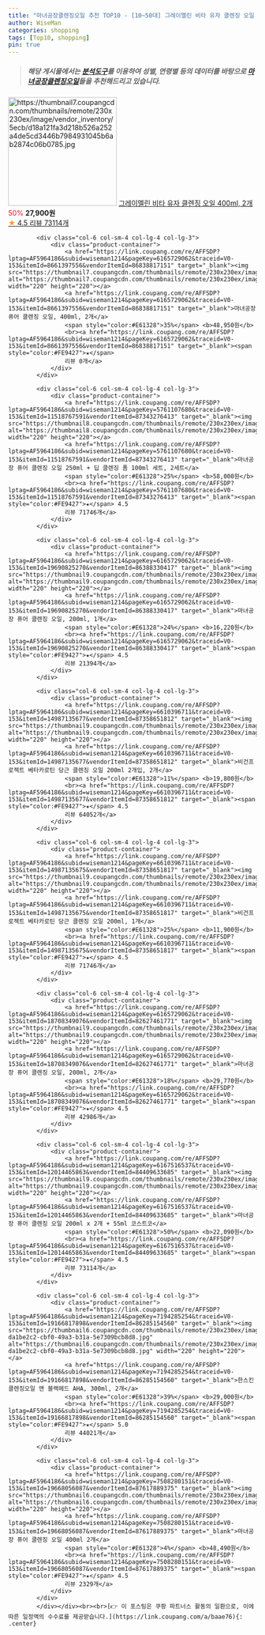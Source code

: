 ```yaml
---
title: "마녀공장클렌징오일 추천 TOP10 - [10~50대] 그레이멜린 비타 유자 클렌징 오일 400ml, 2개"
author: WiseMan
categories: shopping
tags: [Top10, shopping]
pin: true
---
```


> ##### 해당 게시물에서는 [**분석도구**](https://itemscout.io/)를 이용하여 **성별**, **연령별** 등의 데이터를 바탕으로 [**마녀공장클렌징오일**](https://link.coupang.com/a/baae76)들을 추천해드리고 있습니다.
<div class="container"><div class="row">
            <div class="col-6 col-sm-4 col-lg-4 col-lg-3">
                <div class="product-container">
                    <a href="https://link.coupang.com/re/AFFSDP?lptag=AF5964186&subid=wiseman1214&pageKey=5079513709&traceid=V0-153&itemId=18773807871&vendorItemId=85905362387" target="_blank"><img src="https://thumbnail7.coupangcdn.com/thumbnails/remote/230x230ex/image/vendor_inventory/5ecb/d18a121fa3d218b526a252a4de5cd3446b7984931045b6ab2874c06b0785.jpg" alt="https://thumbnail7.coupangcdn.com/thumbnails/remote/230x230ex/image/vendor_inventory/5ecb/d18a121fa3d218b526a252a4de5cd3446b7984931045b6ab2874c06b0785.jpg" width="220" height="220"></a>
                    <a href="https://link.coupang.com/re/AFFSDP?lptag=AF5964186&subid=wiseman1214&pageKey=5079513709&traceid=V0-153&itemId=18773807871&vendorItemId=85905362387" target="_blank">그레이멜린 비타 유자 클렌징 오일 400ml, 2개</a>
                    <span style="color:#E61328">50%</span> <b>27,900원</b>
                    <br><a href="https://link.coupang.com/re/AFFSDP?lptag=AF5964186&subid=wiseman1214&pageKey=5079513709&traceid=V0-153&itemId=18773807871&vendorItemId=85905362387" target="_blank"><span style="color:#FE9427">★</span> 4.5
                    리뷰 73114개</a>
                </div>
            </div>
            
            <div class="col-6 col-sm-4 col-lg-4 col-lg-3">
                <div class="product-container">
                    <a href="https://link.coupang.com/re/AFFSDP?lptag=AF5964186&subid=wiseman1214&pageKey=6165729062&traceid=V0-153&itemId=8661397556&vendorItemId=86838817151" target="_blank"><img src="https://thumbnail7.coupangcdn.com/thumbnails/remote/230x230ex/image/vendor_inventory/7dab/2b6e836a4a0e028910d169ddfbdc88691026ab5a8d1dc2c77fbec6feaec3.jpg" alt="https://thumbnail7.coupangcdn.com/thumbnails/remote/230x230ex/image/vendor_inventory/7dab/2b6e836a4a0e028910d169ddfbdc88691026ab5a8d1dc2c77fbec6feaec3.jpg" width="220" height="220"></a>
                    <a href="https://link.coupang.com/re/AFFSDP?lptag=AF5964186&subid=wiseman1214&pageKey=6165729062&traceid=V0-153&itemId=8661397556&vendorItemId=86838817151" target="_blank">마녀공장 퓨어 클렌징 오일, 400ml, 2개</a>
                    <span style="color:#E61328">35%</span> <b>48,950원</b>
                    <br><a href="https://link.coupang.com/re/AFFSDP?lptag=AF5964186&subid=wiseman1214&pageKey=6165729062&traceid=V0-153&itemId=8661397556&vendorItemId=86838817151" target="_blank"><span style="color:#FE9427">★</span> 
                    리뷰 0개</a>
                </div>
            </div>
            
            <div class="col-6 col-sm-4 col-lg-4 col-lg-3">
                <div class="product-container">
                    <a href="https://link.coupang.com/re/AFFSDP?lptag=AF5964186&subid=wiseman1214&pageKey=5761107680&traceid=V0-153&itemId=11518767591&vendorItemId=87343276413" target="_blank"><img src="https://thumbnail8.coupangcdn.com/thumbnails/remote/230x230ex/image/vendor_inventory/3e00/6bfd827e311f9992928eb0e5b5594e8072cb54258f83871655a89f458c9f.png" alt="https://thumbnail8.coupangcdn.com/thumbnails/remote/230x230ex/image/vendor_inventory/3e00/6bfd827e311f9992928eb0e5b5594e8072cb54258f83871655a89f458c9f.png" width="220" height="220"></a>
                    <a href="https://link.coupang.com/re/AFFSDP?lptag=AF5964186&subid=wiseman1214&pageKey=5761107680&traceid=V0-153&itemId=11518767591&vendorItemId=87343276413" target="_blank">마녀공장 퓨어 클렌징 오일 250ml + 딥 클렌징 폼 100ml 세트, 2세트</a>
                    <span style="color:#E61328">25%</span> <b>58,000원</b>
                    <br><a href="https://link.coupang.com/re/AFFSDP?lptag=AF5964186&subid=wiseman1214&pageKey=5761107680&traceid=V0-153&itemId=11518767591&vendorItemId=87343276413" target="_blank"><span style="color:#FE9427">★</span> 4.5
                    리뷰 71746개</a>
                </div>
            </div>
            
            <div class="col-6 col-sm-4 col-lg-4 col-lg-3">
                <div class="product-container">
                    <a href="https://link.coupang.com/re/AFFSDP?lptag=AF5964186&subid=wiseman1214&pageKey=6165729062&traceid=V0-153&itemId=19690825270&vendorItemId=86388330417" target="_blank"><img src="https://thumbnail9.coupangcdn.com/thumbnails/remote/230x230ex/image/vendor_inventory/6887/f4ce6cd2b36d112bdfcfb6021af72651405df149151dbfc4c15b3fb57f8f.jpg" alt="https://thumbnail9.coupangcdn.com/thumbnails/remote/230x230ex/image/vendor_inventory/6887/f4ce6cd2b36d112bdfcfb6021af72651405df149151dbfc4c15b3fb57f8f.jpg" width="220" height="220"></a>
                    <a href="https://link.coupang.com/re/AFFSDP?lptag=AF5964186&subid=wiseman1214&pageKey=6165729062&traceid=V0-153&itemId=19690825270&vendorItemId=86388330417" target="_blank">마녀공장 퓨어 클렌징 오일, 200ml, 1개</a>
                    <span style="color:#E61328">24%</span> <b>16,220원</b>
                    <br><a href="https://link.coupang.com/re/AFFSDP?lptag=AF5964186&subid=wiseman1214&pageKey=6165729062&traceid=V0-153&itemId=19690825270&vendorItemId=86388330417" target="_blank"><span style="color:#FE9427">★</span> 4.5
                    리뷰 21394개</a>
                </div>
            </div>
            
            <div class="col-6 col-sm-4 col-lg-4 col-lg-3">
                <div class="product-container">
                    <a href="https://link.coupang.com/re/AFFSDP?lptag=AF5964186&subid=wiseman1214&pageKey=6610396711&traceid=V0-153&itemId=14987135677&vendorItemId=87358651812" target="_blank"><img src="https://thumbnail9.coupangcdn.com/thumbnails/remote/230x230ex/image/vendor_inventory/9b20/77dfdb262bf6af1c2b6a40ff338f477e38922dd5fa99fb98f47ea503e513.jpg" alt="https://thumbnail9.coupangcdn.com/thumbnails/remote/230x230ex/image/vendor_inventory/9b20/77dfdb262bf6af1c2b6a40ff338f477e38922dd5fa99fb98f47ea503e513.jpg" width="220" height="220"></a>
                    <a href="https://link.coupang.com/re/AFFSDP?lptag=AF5964186&subid=wiseman1214&pageKey=6610396711&traceid=V0-153&itemId=14987135677&vendorItemId=87358651812" target="_blank">비건프로젝트 베타카로틴 당근 클렌징 오일 200ml 2개입, 2개</a>
                    <span style="color:#E61328">11%</span> <b>19,800원</b>
                    <br><a href="https://link.coupang.com/re/AFFSDP?lptag=AF5964186&subid=wiseman1214&pageKey=6610396711&traceid=V0-153&itemId=14987135677&vendorItemId=87358651812" target="_blank"><span style="color:#FE9427">★</span> 4.5
                    리뷰 64052개</a>
                </div>
            </div>
            
            <div class="col-6 col-sm-4 col-lg-4 col-lg-3">
                <div class="product-container">
                    <a href="https://link.coupang.com/re/AFFSDP?lptag=AF5964186&subid=wiseman1214&pageKey=6610396711&traceid=V0-153&itemId=14987135675&vendorItemId=87358651817" target="_blank"><img src="https://thumbnail9.coupangcdn.com/thumbnails/remote/230x230ex/image/vendor_inventory/d609/36f8b10cebeb0586bd4d288167dc2d303e2d19f25e7988e8e23824d661c5.jpg" alt="https://thumbnail9.coupangcdn.com/thumbnails/remote/230x230ex/image/vendor_inventory/d609/36f8b10cebeb0586bd4d288167dc2d303e2d19f25e7988e8e23824d661c5.jpg" width="220" height="220"></a>
                    <a href="https://link.coupang.com/re/AFFSDP?lptag=AF5964186&subid=wiseman1214&pageKey=6610396711&traceid=V0-153&itemId=14987135675&vendorItemId=87358651817" target="_blank">비건프로젝트 베타카로틴 당근 클렌징 오일 200ml, 1개</a>
                    <span style="color:#E61328">25%</span> <b>11,900원</b>
                    <br><a href="https://link.coupang.com/re/AFFSDP?lptag=AF5964186&subid=wiseman1214&pageKey=6610396711&traceid=V0-153&itemId=14987135675&vendorItemId=87358651817" target="_blank"><span style="color:#FE9427">★</span> 4.5
                    리뷰 71746개</a>
                </div>
            </div>
            
            <div class="col-6 col-sm-4 col-lg-4 col-lg-3">
                <div class="product-container">
                    <a href="https://link.coupang.com/re/AFFSDP?lptag=AF5964186&subid=wiseman1214&pageKey=6165729062&traceid=V0-153&itemId=18708349076&vendorItemId=82627461771" target="_blank"><img src="https://thumbnail9.coupangcdn.com/thumbnails/remote/230x230ex/image/vendor_inventory/a6dd/1cde6f0f380a066837de626108a5dc03d242093ab17b430f7b66fe2135c0.jpg" alt="https://thumbnail9.coupangcdn.com/thumbnails/remote/230x230ex/image/vendor_inventory/a6dd/1cde6f0f380a066837de626108a5dc03d242093ab17b430f7b66fe2135c0.jpg" width="220" height="220"></a>
                    <a href="https://link.coupang.com/re/AFFSDP?lptag=AF5964186&subid=wiseman1214&pageKey=6165729062&traceid=V0-153&itemId=18708349076&vendorItemId=82627461771" target="_blank">마녀공장 퓨어 클렌징 오일, 200ml, 2개</a>
                    <span style="color:#E61328">18%</span> <b>29,770원</b>
                    <br><a href="https://link.coupang.com/re/AFFSDP?lptag=AF5964186&subid=wiseman1214&pageKey=6165729062&traceid=V0-153&itemId=18708349076&vendorItemId=82627461771" target="_blank"><span style="color:#FE9427">★</span> 4.5
                    리뷰 42986개</a>
                </div>
            </div>
            
            <div class="col-6 col-sm-4 col-lg-4 col-lg-3">
                <div class="product-container">
                    <a href="https://link.coupang.com/re/AFFSDP?lptag=AF5964186&subid=wiseman1214&pageKey=6167516537&traceid=V0-153&itemId=12014465863&vendorItemId=84409633685" target="_blank"><img src="https://thumbnail9.coupangcdn.com/thumbnails/remote/230x230ex/image/vendor_inventory/c447/febf8e8c144fce939783285e29db232a6e4cd6b1b1656d29266905fdf935.jpg" alt="https://thumbnail9.coupangcdn.com/thumbnails/remote/230x230ex/image/vendor_inventory/c447/febf8e8c144fce939783285e29db232a6e4cd6b1b1656d29266905fdf935.jpg" width="220" height="220"></a>
                    <a href="https://link.coupang.com/re/AFFSDP?lptag=AF5964186&subid=wiseman1214&pageKey=6167516537&traceid=V0-153&itemId=12014465863&vendorItemId=84409633685" target="_blank">마녀공장 퓨어 클렌징 오일 200ml x 2개 + 55ml 코스트코</a>
                    <span style="color:#E61328">50%</span> <b>22,090원</b>
                    <br><a href="https://link.coupang.com/re/AFFSDP?lptag=AF5964186&subid=wiseman1214&pageKey=6167516537&traceid=V0-153&itemId=12014465863&vendorItemId=84409633685" target="_blank"><span style="color:#FE9427">★</span> 4.5
                    리뷰 73114개</a>
                </div>
            </div>
            
            <div class="col-6 col-sm-4 col-lg-4 col-lg-3">
                <div class="product-container">
                    <a href="https://link.coupang.com/re/AFFSDP?lptag=AF5964186&subid=wiseman1214&pageKey=7194285254&traceid=V0-153&itemId=19166817898&vendorItemId=86285154560" target="_blank"><img src="https://thumbnail6.coupangcdn.com/thumbnails/remote/230x230ex/image/retail/images/2377916039281116-da1be2c2-cbf0-49a3-b31a-5e7309bcb8d8.jpg" alt="https://thumbnail6.coupangcdn.com/thumbnails/remote/230x230ex/image/retail/images/2377916039281116-da1be2c2-cbf0-49a3-b31a-5e7309bcb8d8.jpg" width="220" height="220"></a>
                    <a href="https://link.coupang.com/re/AFFSDP?lptag=AF5964186&subid=wiseman1214&pageKey=7194285254&traceid=V0-153&itemId=19166817898&vendorItemId=86285154560" target="_blank">한스킨 클렌징오일 앤 블랙헤드 AHA, 300ml, 2개</a>
                    <span style="color:#E61328">39%</span> <b>29,000원</b>
                    <br><a href="https://link.coupang.com/re/AFFSDP?lptag=AF5964186&subid=wiseman1214&pageKey=7194285254&traceid=V0-153&itemId=19166817898&vendorItemId=86285154560" target="_blank"><span style="color:#FE9427">★</span> 5.0
                    리뷰 44021개</a>
                </div>
            </div>
            
            <div class="col-6 col-sm-4 col-lg-4 col-lg-3">
                <div class="product-container">
                    <a href="https://link.coupang.com/re/AFFSDP?lptag=AF5964186&subid=wiseman1214&pageKey=7508280151&traceid=V0-153&itemId=19668056087&vendorItemId=87617889375" target="_blank"><img src="https://thumbnail6.coupangcdn.com/thumbnails/remote/230x230ex/image/vendor_inventory/40c1/3ab028c049f4f5c09d04d616775ce025fcf8ed861c8275458aafeedb47d1.png" alt="https://thumbnail6.coupangcdn.com/thumbnails/remote/230x230ex/image/vendor_inventory/40c1/3ab028c049f4f5c09d04d616775ce025fcf8ed861c8275458aafeedb47d1.png" width="220" height="220"></a>
                    <a href="https://link.coupang.com/re/AFFSDP?lptag=AF5964186&subid=wiseman1214&pageKey=7508280151&traceid=V0-153&itemId=19668056087&vendorItemId=87617889375" target="_blank">마녀공장 퓨어 클렌징 오일 400ml 2개</a>
                    <span style="color:#E61328">4%</span> <b>48,490원</b>
                    <br><a href="https://link.coupang.com/re/AFFSDP?lptag=AF5964186&subid=wiseman1214&pageKey=7508280151&traceid=V0-153&itemId=19668056087&vendorItemId=87617889375" target="_blank"><span style="color:#FE9427">★</span> 4.5
                    리뷰 2329개</a>
                </div>
            </div>
            </div></div><br><br>[👉 이 포스팅은 쿠팡 파트너스 활동의 일환으로, 이에 따른 일정액의 수수료를 제공받습니다.](https://link.coupang.com/a/baae76){: .center}